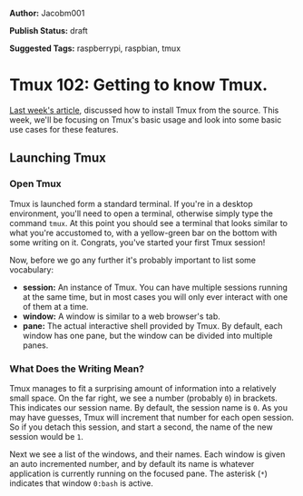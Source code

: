 **Author:** Jacobm001

**Publish Status:** draft

**Suggested Tags:** raspberrypi, raspbian, tmux

# Tmux 102: Getting to know Tmux.

[Last week's article](https://raspberrypise.tumblr.com/post/141348857424/tmux-101-installing-from-source), discussed how to install Tmux from the source.  This week, we'll be focusing on Tmux's basic usage and look into some basic use cases for these features.

## Launching Tmux

### Open Tmux

Tmux is launched form a standard terminal. If you're in a desktop environment, you'll need to open a terminal, otherwise simply type the command `tmux`. At this point you should see a terminal that looks similar to what you're accustomed to, with a yellow-green bar on the bottom with some writing on it. Congrats, you've started your first Tmux session!

Now, before we go any further it's probably important to list some vocabulary:

- **session:** An instance of Tmux. You can have multiple sessions running at the same time, but in most cases you will only ever interact with one of them at a time.
- **window:** A window is similar to a web browser's tab.
- **pane:** The actual interactive shell provided by Tmux. By default, each window has one pane, but the window can be divided into multiple panes.

### What Does the Writing Mean?

Tmux manages to fit a surprising amount of information into a relatively small space. On the far right, we see a number (probably `0`) in brackets. This indicates our session name. By default, the session name is `0`. As you may have guesses, Tmux will increment that number for each open session. So if you detach this session, and start a second, the name of the new session would be `1`.

Next we see a list of the windows, and their names. Each window is given an auto incremented number, and by default its name is whatever application is currently running on the focused pane. The asterisk (`*`) indicates that window `0:bash` is active.

 
